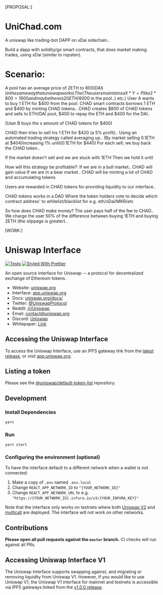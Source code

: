 [PROPOSAL:]
# UniChad.com
A uniswap like trading-bot DAPP on xDai sidechain..

Build a dapp with solidity/go smart contracts, that does market making trades, using xDai (similar to ropsten).

# Scenario:
A pool has an average price of 2ETH to $800 (DAI) 
(in the same way that uniswap works) 
The (The users maintains a X*Y=P like 2*800=1600 and maybe there is 20ETH/$8000 in the pool..) etc.)
User A wants to buy 1 ETH for $400 from the pool.
CHAD smart contracts borrows 1 ETH and $400 by minting CHAD tokens..
CHAD creates $800 of CHAD tokens and sells to ETH/DAI pool, $400 to repay the ETH and $400 for the DAI.. 

(User B buys the x amount of CHAD tokens for $400)

CHAD then tries to sell his 1 ETH for $420 (a 5% profit).. 
Using an automated trading strategy called averaging up.. (By market selling 0.1ETH at $404)Increasing 1% until(0.1ETH for $440)
For each sell; we buy back the CHAD token..

If the market doesn't sell and we are stuck with 1ETH
Then we hold it until 

How will this strategy be profitable?:
If we are in a bull market.. CHAD will gain value
If we are in a bear market.. CHAD will be minting a lot of CHAD and accumulating tokens

Users are rewarded in CHAD tokens for providing liquidity to our interface..

CHAD tokens works in a DAO
Where the token holders vote to decide which contract address' to whitelist/blacklist for e.g. eth/xDai/MKR/etc

So how does CHAD make money?
The user pays half of the fee to CHAD..
We charge the user 50% of the difference between buying 1ETH and buying 2ETH (the slippage is greater)..


[WORK:]
# Uniswap Interface

[![Tests](https://github.com/Uniswap/uniswap-interface/workflows/Tests/badge.svg)](https://github.com/Uniswap/uniswap-interface/actions?query=workflow%3ATests)
[![Styled With Prettier](https://img.shields.io/badge/code_style-prettier-ff69b4.svg)](https://prettier.io/)

An open source interface for Uniswap -- a protocol for decentralized exchange of Ethereum tokens.

- Website: [uniswap.org](https://uniswap.org/)
- Interface: [app.uniswap.org](https://app.uniswap.org)
- Docs: [uniswap.org/docs/](https://uniswap.org/docs/)
- Twitter: [@UniswapProtocol](https://twitter.com/UniswapProtocol)
- Reddit: [/r/Uniswap](https://www.reddit.com/r/Uniswap/)
- Email: [contact@uniswap.org](mailto:contact@uniswap.org)
- Discord: [Uniswap](https://discord.gg/Y7TF6QA)
- Whitepaper: [Link](https://hackmd.io/C-DvwDSfSxuh-Gd4WKE_ig)

## Accessing the Uniswap Interface

To access the Uniswap Interface, use an IPFS gateway link from the
[latest release](https://github.com/Uniswap/uniswap-interface/releases/latest), 
or visit [app.uniswap.org](https://app.uniswap.org).

## Listing a token

Please see the
[@uniswap/default-token-list](https://github.com/uniswap/default-token-list) 
repository.

## Development

### Install Dependencies

```bash
yarn
```

### Run

```bash
yarn start
```

### Configuring the environment (optional)

To have the interface default to a different network when a wallet is not connected:

1. Make a copy of `.env` named `.env.local`
2. Change `REACT_APP_NETWORK_ID` to `"{YOUR_NETWORK_ID}"`
3. Change `REACT_APP_NETWORK_URL` to e.g. `"https://{YOUR_NETWORK_ID}.infura.io/v3/{YOUR_INFURA_KEY}"` 

Note that the interface only works on testnets where both 
[Uniswap V2](https://uniswap.org/docs/v2/smart-contracts/factory/) and 
[multicall](https://github.com/makerdao/multicall) are deployed.
The interface will not work on other networks.

## Contributions

**Please open all pull requests against the `master` branch.** 
CI checks will run against all PRs.

## Accessing Uniswap Interface V1

The Uniswap Interface supports swapping against, and migrating or removing liquidity from Uniswap V1. However,
if you would like to use Uniswap V1, the Uniswap V1 interface for mainnet and testnets is accessible via IPFS gateways 
linked from the [v1.0.0 release](https://github.com/Uniswap/uniswap-interface/releases/tag/v1.0.0).
